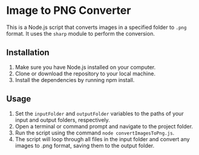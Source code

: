 # Image to PNG Converter

This is a Node.js script that converts images in a specified folder to `.png` format. It uses the `sharp` module to perform the conversion.

## Installation

1. Make sure you have Node.js installed on your computer.
2. Clone or download the repository to your local machine.
3. Install the dependencies by running npm install.

## Usage

1. Set the `inputFolder` and `outputFolder` variables to the paths of your input and output folders, respectively.
2. Open a terminal or command prompt and navigate to the project folder.
3. Run the script using the command `node convertImagesToPng.js`.
4. The script will loop through all files in the input folder and convert any images to .png format, saving them to the output folder.

